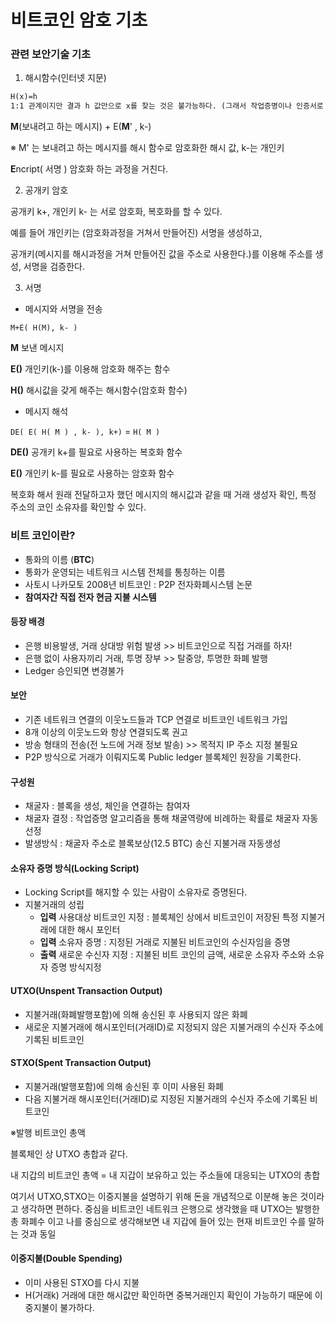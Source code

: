 # 비트코인 암호 기초

### 관련 보안기술 기초

1. 해시함수(인터넷 지문)

```html
H(x)=h
1:1 관계이지만 결과 h 값만으로 x를 찾는 것은 불가능하다. (그래서 작업증명이나 인증서로 활용한다.)
```

**M**(보내려고 하는 메시지) + E(**M**' , k-)

※ M' 는 보내려고 하는 메시지를 해시 함수로 암호화한 해시 값, k-는 개인키

**E**ncript( 서명 ) 암호화 하는 과정을 거친다.



2. 공개키 암호

공개키 k+, 개인키 k- 는 서로 암호화, 복호화를 할 수 있다.

예를 들어 개인키는 (암호화과정을 거쳐서 만들어진) 서명을 생성하고,

공개키(메시지를 해시과정을 거쳐 만들어진 값을 주소로 사용한다.)를 이용해 주소를 생성, 서명을 검증한다.



3. 서명

- 메시지와 서명을 전송

```M+E( H(M), k- )```

**M** 보낸 메시지

**E()** 개인키(k-)를 이용해 암호화 해주는 함수

**H()** 해시값을 갖게 해주는 해시함수(암호화 함수)



- 메시지 해석

```DE( E( H( M ) , k- ), k+)```  = ```H( M )```

**DE()** 공개키 k+를 필요로 사용하는 복호화 함수

**E()** 개인키 k-를 필요로 사용하는  암호화 함수

복호화 해서 원래 전달하고자 했던 메시지의 해시값과 같을 때 거래 생성자 확인, 특정 주소의 코인 소유자를 확인할 수 있다.





### 비트 코인이란?

- 통화의 이름  (**BTC**)
- 통화가 운영되는 네트워크 시스템 전체를 통칭하는 이름
- 사토시 나카모토 2008년 비트코인 : P2P 전자화폐시스템 논문
- **참여자간 직접 전자 현금 지불 시스템**

#### 등장 배경

- 은행 비용발생, 거래 상대방 위험 발생 >> 비트코인으로 직접 거래를 하자!
- 은행 없이 사용자끼리 거래, 투명 장부 >> 탈중앙, 투명한 화폐 발행
- Ledger 승인되면 변경불가

#### 보안

- 기존 네트워크 연결의 이웃노드들과 TCP 연결로 비트코인 네트워크 가입
- 8개 이상의 이웃노드와 항상 연결되도록 권고
- 방송 형태의 전송(전 노드에 거래 정보 발송) >> 목적지 IP 주소 지정 불필요
- P2P 방식으로 거래가 이뤄지도록 Public ledger 블록체인 원장을 기록한다.

#### 구성원

- 채굴자 : 블록을 생성, 체인을 연결하는 참여자
- 채굴자 결정 : 작업증명 알고리즘을 통해 채굴역량에 비례하는 확률로 채굴자 자동 선정
- 발생방식 : 채굴자 주소로 블록보상(12.5 BTC) 송신 지불거래 자동생성

#### 소유자 증명 방식(Locking Script)

- Locking Script를 해지할 수 있는 사람이 소유자로 증명된다.
- 지불거래의 성립
  - **입력** 사용대상 비트코인 지정 : 블록체인 상에서 비트코인이 저장된 특정 지불거래에 대한 해시 포인터
  - **입력** 소유자 증명 : 지정된 거래로 지불된 비트코인의 수신자임을 증명
  - **출력** 새로운 수신자 지정 : 지불된 비트 코인의 금액, 새로운 소유자 주소와 소유자 증명 방식지정

#### UTXO(Unspent Transaction Output)

- 지불거래(화폐발행포함)에 의해 송신된 후 사용되지 않은 화폐
- 새로운 지불거래에 해시포인터(거래ID)로 지정되지 않은 지불거래의 수신자 주소에 기록된 비트코인

#### STXO(Spent Transaction Output)

- 지불거래(발행포함)에 의해 송신된 후 이미 사용된 화폐
- 다음 지불거래 해시포인터(거래ID)로 지정된 지불거래의 수신자 주소에 기록된 비트코인



※발행 비트코인 총액

블록체인 상 UTXO 총합과 같다.

내 지갑의 비트코인 총액 = 내 지갑이 보유하고 있는 주소들에 대응되는 UTXO의 총합

여기서 UTXO,STXO는 이중지불을 설명하기 위해 돈을 개념적으로 이분해 놓은 것이라고 생각하면 편하다. 중심을 비트코인 네트워크 은행으로 생각했을 때 UTXO는 발행한 총 화폐수 이고 나를 중심으로 생각해보면 내 지갑에 들어 있는 현재 비트코인 수를 말하는 것과 동일



#### 이중지불(Double Spending)

- 이미 사용된 STXO를 다시 지불
- H(거래k) 거래에 대한 해시값만 확인하면 중복거래인지 확인이 가능하기 때문에 이중지불이 불가하다.




